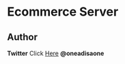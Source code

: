 # Ecommerce Server




## Author

**Twitter** Click [Here](https://twitter.com/oneadisaone) **@oneadisaone**

